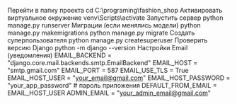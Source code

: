Перейти в папку проекта
cd C:\programing\fashion_shop
Активировать виртуальное окружение
venv\Scripts\activate
Запустить сервер
python manage.py runserver
Миграции (если менялись модели)
python manage.py makemigrations
python manage.py migrate
Создать суперпользователя
python manage.py createsuperuser
Проверить версию Django
python -m django --version
Настройки Email (уведомления)
EMAIL_BACKEND = "django.core.mail.backends.smtp.EmailBackend"
EMAIL_HOST = "smtp.gmail.com"
EMAIL_PORT = 587
EMAIL_USE_TLS = True
EMAIL_HOST_USER = "your_email@gmail.com"
EMAIL_HOST_PASSWORD = "your_app_password"  # пароль приложения
DEFAULT_FROM_EMAIL = EMAIL_HOST_USER
ADMIN_EMAIL = "your_admin_email@gmail.com"

